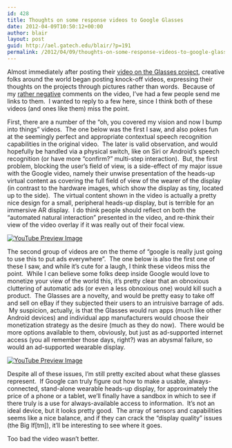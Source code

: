 ```yaml
---
id: 428
title: Thoughts on some response videos to Google Glasses
date: 2012-04-09T10:50:12+00:00
author: blair
layout: post
guid: http://ael.gatech.edu/blair/?p=191
permalink: /2012/04/09/thoughts-on-some-response-videos-to-google-glasses/
---
```

Almost immediately after posting their [video on the Glasses project](https://plus.google.com/u/0/111626127367496192147/posts), creative folks around the world began posting knock-off videos, expressing their thoughts on the projects through pictures rather than words.  Because of my [rather negative](http://ael.gatech.edu/blair/2012/04/05/185/ "Oh no, Google, why that video?") comments on the video, I&#8217;ve had a few people send me links to them.  I wanted to reply to a few here, since I think both of these videos (and ones like them) miss the point.

First, there are a number of the &#8220;oh, you covered my vision and now I bump into things&#8221; videos.  The one below was the first I saw, and also pokes fun at the seemingly perfect and appropriate contextual speech recognition capabilities in the original video.  The later is valid observation, and would hopefully be handled via a physical switch, like on Siri or Android&#8217;s speech recognition (or have more &#8220;confirm?&#8221; multi-step interaction).  But, the first problem, blocking the user&#8217;s field of view, is a side-effect of my major issue with the Google video, namely their unwise presentation of the heads-up virtual content as covering the full field of view of the wearer of the display (in contrast to the hardware images, which show the display as tiny, located up to the side).  The virtual content shown in the video is actually a pretty nice design for a small, peripheral heads-up display, but is terrible for an immersive AR display.  I do think people should reflect on both the &#8220;automated natural interaction&#8221; presented in the video, and re-think their view of the video overlay if it was really out of their focal view.

<span class="vvqbox vvqyoutube" style="width:425px;height:344px;"><span id="vvq-428-youtube-1"><a href="http://www.youtube.com/watch?v=t3TAOYXT840"><img src="http://img.youtube.com/vi/t3TAOYXT840/0.jpg" alt="YouTube Preview Image" /></a></span></span> 

The second group of videos are on the theme of &#8220;google is really just going to use this to put ads everywhere&#8221;.  The one below is also the first one of these I saw, and while it&#8217;s cute for a laugh, I think these videos miss the point.  While I can believe some folks deep inside Google would love to monetize your view of the world this, it&#8217;s pretty clear that an obnoxious cluttering of automatic ads (or even a less obnoxious one) would kill such a product.  The Glasses are a novelty, and would be pretty easy to take off and sell on eBay if they subjected their users to an intruisive barrage of ads.  My suspicion, actually, is that the Glasses would run apps (much like other Android devices) and individual app manufacturers would choose their monetization strategy as the desire (much as they do now).  There would be more options available to them, obviously, but just as ad-supported internet access (you all remember those days, right?) was an abysmal failure, so would an ad-supported wearable display.

<span class="vvqbox vvqyoutube" style="width:425px;height:344px;"><span id="vvq-428-youtube-2"><a href="http://www.youtube.com/watch?v=_mRF0rBXIeg"><img src="http://img.youtube.com/vi/_mRF0rBXIeg/0.jpg" alt="YouTube Preview Image" /></a></span></span> 

Despite all of these issues, I&#8217;m still pretty excited about what these glasses represent.  If Google can truly figure out how to make a usable, always-connected, stand-alone wearable heads-up display, for approximately the price of a phone or a tablet, we&#8217;ll finally have a sandbox in which to see if there truly is a use for always-available access to information.  It&#8217;s not an ideal device, but it looks pretty good.  The array of sensors and capabilities seems like a nice balance, and if they can crack the &#8220;display quality&#8221; issues (the Big If[tm]), it&#8217;ll be interesting to see where it goes.

Too bad the video wasn&#8217;t better.